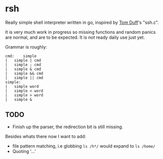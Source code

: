 # rsh

Really simple shell interpreter written in go, inspired by [Tom
Duff](https://en.wikipedia.org/wiki/Tom_Duff)'s "ssh.c".

It is very much work in progress so missing functions and random panics
are normal, and are to be expected.  It is _not_ ready daily use just
yet.

Grammar is roughly:

	cmd:	simple
	|	simple | cmd
	|	simple ; cmd
	|	simple & cmd
	|	simple && cmd
	|	simple || cmd
	simple:
	|	simple word
	|	simple < word
	|	simple > word
	|	simple &

## TODO

* Finish up the parser, the redirection bit is still missing.

Besides whats there now I want to add:

* file pattern matching, i.e globbing `ls /h*/` would expand to `ls /home/`
* Quoting '...'
